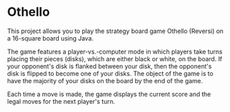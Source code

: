 # Othello
This project allows you to play the strategy board game Othello (Reversi) on a 16-square board using Java. 

The game features a player-vs.-computer mode in which players take turns placing their pieces (disks), which are either black or white, on the board. If your opponent's disk is flanked between your disk, then the opponent's disk is flipped to become one of your disks. The object of the game is to have the majority of your disks on the board by the end of the game. 

Each time a move is made, the game displays the current score and the legal moves for the next player's turn.
